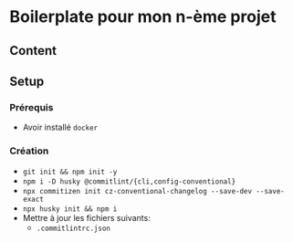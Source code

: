 # Boilerplate pour mon n-ème projet

## Content

## Setup

### Prérequis
- Avoir installé `docker`

### Création
- `git init && npm init -y`
- `npm i -D husky @commitlint/{cli,config-conventional}`
- `npx commitizen init cz-conventional-changelog --save-dev --save-exact`
- `npx husky init && npm i`
- Mettre à jour les fichiers suivants:
  - `.commitlintrc.json`